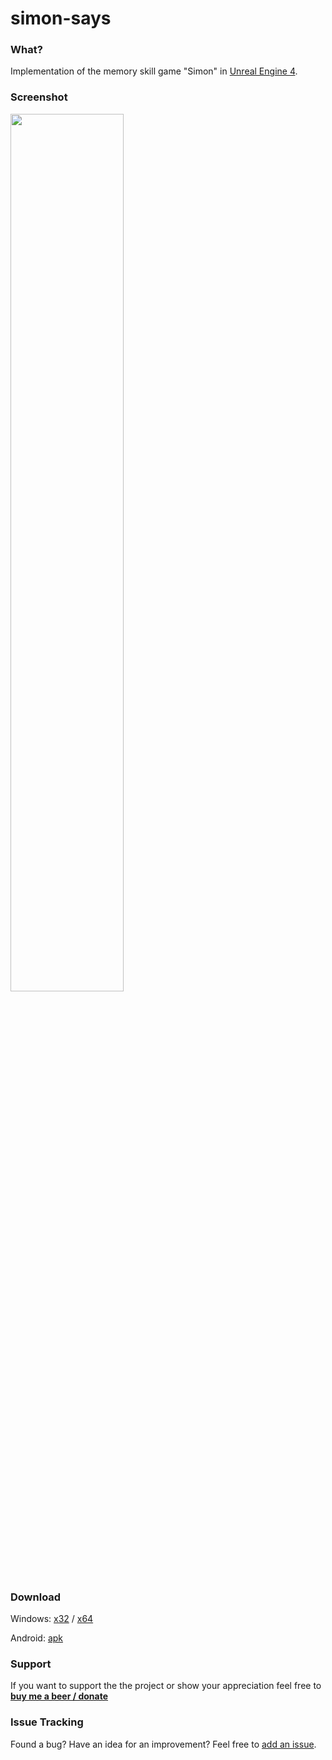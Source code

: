 # simon-says

### What?
Implementation of the memory skill game "Simon" in [Unreal Engine 4](https://www.unrealengine.com/en-US/what-is-unreal-engine-4).

### Screenshot
<img src="https://github.com/msnthrpc-drnkn-lnr/simon-says/blob/master/Screenshots/0.png" width="60%" />

### Download
Windows: [x32](https://github.com/msnthrpc-drnkn-lnr/simon-says/releases/download/1.0.1/x32.7z) / [x64](https://github.com/msnthrpc-drnkn-lnr/simon-says/releases/download/1.0.1/x64.7z)

Android: [apk](https://github.com/msnthrpc-drnkn-lnr/simon-says/releases/download/1.0.1/SimonSays-armv7-es2.apk)

### Support
If you want to support the the project or show your appreciation feel free to **[buy me a beer / donate](https://www.paypal.me/kekc1304/1)**

### Issue Tracking
Found a bug? Have an idea for an improvement? Feel free to [add an issue](../../issues).
